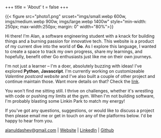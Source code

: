 +++
title = 'About'
t = false
+++

{{< figure src="photo1.png" srcset="imgs/small.webp 600w, imgs/medium.webp 900w, imgs/large.webp 1400w" style="min-width: 250px; max-width:250px; margin: 0" width="80%">}}

Hi there! I'm Alan, a software engineering student with a knack for building things and a burning passion for innovative tech. This website is a product of my current dive into the world of **Go**. As I explore this language, I wanted to create a space to track my own progress, share my learnings, and hopefully, benefit other Go enthusiasts just like me on their own journeys.
 

I'm not just a learner – I'm a doer, absolutely buzzing with ideas! I've explored **Python**, **Javascript**. I'm currently working on customizeable *Valentine postcard website* and I've also built a couple of other project and continue maintain those.  Want more details on that? Check the [link](https://www.postcard-gift.site/). 

You won't find me sitting still. I thrive on challenges, whether it's wrestling with code or pushing my limits at the gym. When I'm not building software, I'm probably blasting some Linkin Park to match my energy!  

If you've got any questions, suggestions, or would like to discuss a project then please email me or get in touch on any of the platforms below. I'd be happy to hear from you.

alanuldashev@gmail.com | [Website](https://lumberj3ck.github.io/alan-yuldashev/) | [LinkedIn](https://www.linkedin.com/in/lumberj3ck/) | [Github](https://github.com/Lumberj3ck/) 
